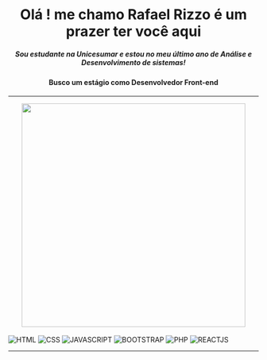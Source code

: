 <h1 align="center"> <strong>Olá ! me chamo Rafael Rizzo é um prazer ter você aqui</strong> </h1>
<h5 align="center">Sou estudante na Unicesumar e estou no meu último ano de Análise e Desenvolvimento de sistemas!</h5>
<h4 align="center">Busco um estágio como Desenvolvedor Front-end</h4>
<hr/>
<div align="center">
  <img width="450px" src="https://github-readme-stats.vercel.app/api/top-langs/?username=rafaelRizzo&layout=compact&langs_count=7&theme=dracula"/>
</div>
<div style="display: inline_block"><br>
    <img src="https://img.shields.io/badge/HTML5-E34F26?style=for-the-badge&logo=html5&logoColor=white" alt="HTML"/>
    <img src="https://img.shields.io/badge/CSS3-1572B6?style=for-the-badge&logo=css3&logoColor=white" alt="CSS"/>
    <img src="https://img.shields.io/badge/JavaScript-323330?style=for-the-badge&logo=javascript&logoColor=F7DF1E" alt="JAVASCRIPT"/>
    <img src="https://img.shields.io/badge/Bootstrap-563D7C?style=for-the-badge&logo=bootstrap&logoColor=white" alt="BOOTSTRAP"/>
    <img src="https://img.shields.io/badge/PHP-777BB4?style=for-the-badge&logo=php&logoColor=white" alt="PHP"/>
    <img src="https://img.shields.io/badge/React-20232A?style=for-the-badge&logo=react&logoColor=61DAFB" alt="REACTJS"/>    
</div>
  <hr>
<div> 
   <a href="https://www.instagram.com/rafael_breschi/" target="_blank">
   <a href="https://br.linkedin.com/in/rafael-rizzo-breschi-b02547216" target="_blank">
</div>
